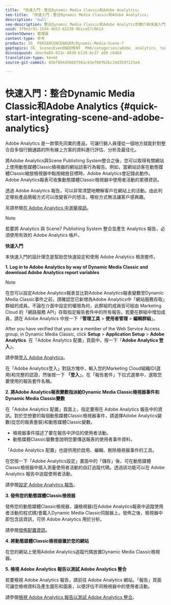 ```yaml
---
title: 「快速入門：整合Dynamic Media Classic和Adobe Analytics」
seo-title: 「快速入門：整合Dynamic Media Classic和Adobe Analytics」
description: 'null'
seo-description: 整合Dynamic Media Classic和Adobe Analytic的簡介與快速入門，協助您快速上手使用。
uuid: 3f9e2c91-15d4-4b53-82220-9b1ca57c0b1d
contentOwner: 管理員
content-type: 參考
products: SG_ PERIENCENCENAGER/Dynamic-Media-Scene-7
geptopics: SG_ ScenesEvenONDEMENT_ PKK/categories/adobe_ analytics_ tooling_ kit
discoiquuid: abec9a85-013c-4030-b129-bc27 a89 cb464
translation-type: tm+mt
source-git-commit: d5bf894d56687561c93ef08762bc19d3597225e6

---
```



# 快速入門：整合Dynamic Media Classic和Adobe Analytics {#quick-start-integrating-scene-and-adobe-analytics}

Adobe Analytics 是一款領先同業的產品，可讓行銷人員僅從一個地方就能針對整合自多個行銷通路的所有線上方案的資料進行評估、分析及最佳化。

將Adobe Analytics與Scene Publishing System整合之後，您可以取得有關網站上使用動態媒體Classic檢視器的網站訪客行為報告。例如，當網站訪客在動態媒體Classic縮放檢視器中點按縮放目標時，Adobe Analytics會記錄此動作。Adobe Analytics報表可收集動態媒體Classic檢視器中使用者活動的累積資訊。

透過 Adobe Analytics 報告，可以非常清楚地瞭解客戶在網站上的活動。由此判定哪些產品簡報方式可以改變客戶的想法，哪些方式無法讓客戶感興趣。

另請參閱[在 Adobe Analytics 中測量視訊](https://marketing.adobe.com/resources/help/en_US/sc/appmeasurement/hbvideo/)。

>[!NOTE]
>
>若要將 Analytics 與 Scene7 Publishing System 整合並產生 Analytics 報告，必須使用有效的 Adobe Analytics 帳戶。

**快速入門**

本快速入門的設計理念是幫助您快速設定和使用 Adobe Analytics 檢測套件。

**1. Log in to Adobe Analytics by way of Dynamic Media Classic and download Adobe Analytics report variables**

>[!NOTE]
>
>在您可以設定Adobe Analytics報表並比對Adobe Analytics報表變數至Dynamic Media Classic事件之前，請確認您已新增為Adobe Analytics中「網站服務存取」群組的成員。不論在介面中設定的權限為何，此群組的成員皆可經由 Marketing Cloud 的「網路服務 API」存取指定報告套件中的所有報告。若要在群組中增加成員，請在 Adobe Analytics 中按一下「**管理工具** &gt; **使用者管理** &gt; **編輯群組**」。

After you have verified that you are a member of the Web Service Access group, in Dynamic Media Classic, click **Setup** &gt; **Application Setup** &gt; **Adobe Analytics**. 在「Adobe Analytics 配置」頁面中，按一下「**Adobe Analytics 登入**」。

請參閱[登入 Adobe Analytics](log-analytics.md#log_in_to_adobe_analytics)。

在「Adobe Analytics登入」對話方塊中，輸入您的Marketing Cloud組織ID(選用)和完整的認證，然後按一下 **「登入**」。在「報告套件」下拉式選單中，選取您要使用的報告套件名稱。

**2. 將Adobe Analytics報表變數指派給Dynamic Media Classic檢視器事件和Dynamic Media Classic變數**

在「Adobe Analytics 配置」頁面上，指定要用在 Adobe Analytics 報告中的資訊。對於您想要的每個動態媒體Classic檢視器事件，請選擇Adobe Analytics變數(從您的報表套裝)和動態媒體Classic變數。

* 檢視器事件描述了要在報告中評估的使用者活動。
* 動態媒體Classic變數會說明您要傳送報表的使用者事件資料。

「Adobe Analytics 配置」也提供用於啟用、編輯、刪除檢視器事件的工具。

在您按一下「Adobe Analytics設定」畫面中的「儲存」後，可在動態媒體Classic檢視器中插入測量使用者活動的自訂追蹤代碼。透過該功能可以在 Adobe Analytics 報告中追蹤使用者活動。

請參閱[設定 Adobe Analytics 報告](configuring-analytics-reports.md#configuring_adobe_analytics_reports)。

**3. 發佈您的動態媒體Classic檢視器**

發佈您的動態媒體Classic檢視器，讓檢視器(在Adobe Analytics報表中追蹤使用者活動的程式碼)會載入Dynamic Media Classic伺服器上。發佈之後，檢視器中即包含該資訊，可供 Adobe Analytics 用於分析。

請參閱[發佈配置資訊](publishing-analytics-configuration-information.md#publishing_adobe_analytics_configuration_information)。

**4. 將動態媒體Classic檢視器置於您的網站**

在您的網站上使用Adobe Analytics追蹤代碼放置Dynamic Media Classic檢視器。

**5. 檢視 Adobe Analytics 報告以測試 Adobe Analytics 整合**

若要檢視 Adobe Analytics 報告，請前往 Adobe Analytics 網站。「報告」頁面可讓您檢視資料及產生圖形和圖表，以便評估不同檢視器中的使用者活動。

請參閱[檢視 Adobe Analytics 報告以測試 Adobe Analytics 整合](testing-integration-viewing-analytics-report.md#testing_the_integration_by_viewing_an_adobe_analytics_report)。
